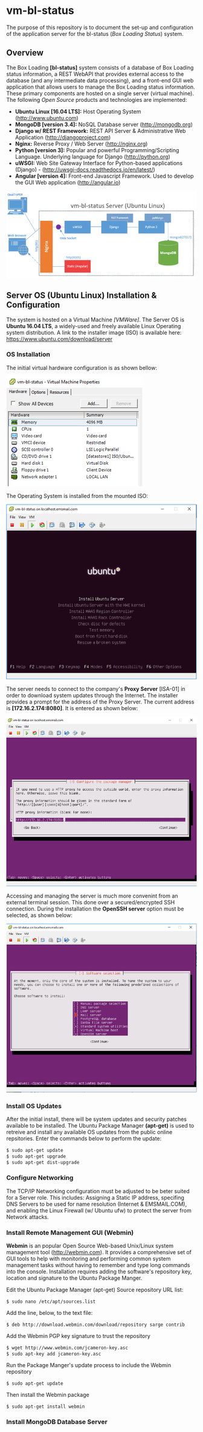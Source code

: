 # vm-bl-status
The purpose of this repository is to document the set-up and configuration of the application server for the bl-status (*Box Loading Status*) system.

## Overview
The Box Loading **[bl-status]** system consists of a database of Box Loading status information, a REST WebAPI that provides external access to the database (and any intermediate data processing), and a front-end GUI web application that allows users to manage the Box Loading status information. These primary components are hosted on a single server (virtual machine). The following *Open Source* products and technologies are implemented:

* **Ubuntu Linux [16.04 LTS]:** Host Operating System (http://www.ubuntu.com)
* **MongoDB [version 3.4]:** NoSQL Database server (http://mongodb.org)
* **Django w/ REST Framework:** REST API Server & Administrative Web Application (http://djangoproject.com)
* **Nginx:** Reverse Proxy / Web Server (http://nginx.org)
* **Python [version 3]:** Popular and powerful Programming/Scripting Language. Underlying language for Django (http://python.org)
* **uWSGI:** Web Site Gateway Interface for Python-based applications (Django) - (http://uwsgi-docs.readthedocs.io/en/latest/)
* **Angular [version 4]:** Front-end Javascript Framework. Used to develop the GUI Web application (http://angular.io)


![vm-bl-status diagram](./images/vm-bl-status_server.PNG)

## Server OS (Ubuntu Linux) Installation & Configuration
The system is hosted on a Virtual Machine *[VMWare]*.  The Server OS is **Ubuntu 16.04 LTS**, a widely-used and freely available Linux Operating system distribution.  A link to the installer image (ISO) is available here: https://www.ubuntu.com/download/server 

### OS Installation
The initial virtual hardware configuration is as shown bellow:

![vm config diagram](./images/vmconfig_page.PNG)

The Operating System is installed from the mounted ISO:

![ubuntu welcome](./images/ubuntu_welcome.PNG)

The server needs to connect to the company's **Proxy Server** [ISA-01] in order to download system updates through the Internet.  The installer provides a prompt for the address of the Proxy Server.  The current address is **[172.16.2.174:8080]**.  It is entered as shown below:

![ubuntu proxy server](./images/ubuntu_proxy_server.PNG)

Accessing and managing the server is much more convenint from an external terminal session.  This done over a secured/encrypted SSH connection.  During the installation the **OpenSSH server** option must be selected, as shown below:

![ubuntu openssh server](./images/ubuntu_OpenSSH_server.PNG)

### Install OS Updates
After the initial install, there will be system updates and security patches available to be installed. The Ubuntu Package Manager **(apt-get)** is used to retreive and install any available OS updates from the public online repsitories.  Enter the commands below to perform the update:
```
$ sudo apt-get update
$ sudo apt-get upgrade
$ sudo apt-get dist-upgrade
```
### Configure Networking
The TCP/IP Networking configuration must be adjusted to be beter suited for a Server role.  This includes: Assigning a Static IP address, specifing DNS Servers to be used for name resolution (Internet & EMSMAIL.COM), and enabling the Linux Firewall (w/ Ubuntu ufw) to protect the server from Network attacks.

### Install Remote Management GUI (Webmin)
**Webmin** is an popular Open Source Web-based Unix/Linux system management tool (http://webmin.com). It provides a comprehensive set of GUI tools to help with monitoring and performing common system management tasks without having to remember and type long commands into the console.  Installation requires adding the software's repository key, location and signature to the Ubuntu Package Manger. 

Edit the Ubuntu Package Manager (apt-get) Source repository URL list:
```
$ sudo nano /etc/apt/sources.list
```
Add the line, below, to the text file:
```
$ deb http://download.webmin.com/download/repository sarge contrib
```
Add the Webmin PGP key signature to trust the repository
```
$ wget http://www.webmin.com/jcameron-key.asc
$ sudo apt-key add jcameron-key.asc
```
Run the Package Manger's update process to include the Webmin repository
```
$ sudo apt-get update
```
Then install the Webmin package
```
$ sudo apt-get install webmin
```

### Install MongoDB Database Server
